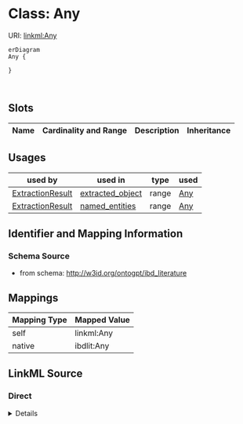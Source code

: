 

# Class: Any



URI: [linkml:Any](https://w3id.org/linkml/Any)



```mermaid
erDiagram
Any {

}



```



<!-- no inheritance hierarchy -->


## Slots

| Name | Cardinality and Range | Description | Inheritance |
| ---  | --- | --- | --- |





## Usages

| used by | used in | type | used |
| ---  | --- | --- | --- |
| [ExtractionResult](ExtractionResult.md) | [extracted_object](extracted_object.md) | range | [Any](Any.md) |
| [ExtractionResult](ExtractionResult.md) | [named_entities](named_entities.md) | range | [Any](Any.md) |






## Identifier and Mapping Information







### Schema Source


* from schema: http://w3id.org/ontogpt/ibd_literature





## Mappings

| Mapping Type | Mapped Value |
| ---  | ---  |
| self | linkml:Any |
| native | ibdlit:Any |





## LinkML Source

<!-- TODO: investigate https://stackoverflow.com/questions/37606292/how-to-create-tabbed-code-blocks-in-mkdocs-or-sphinx -->

### Direct

<details>
```yaml
name: Any
from_schema: http://w3id.org/ontogpt/ibd_literature
class_uri: linkml:Any

```
</details>

### Induced

<details>
```yaml
name: Any
from_schema: http://w3id.org/ontogpt/ibd_literature
class_uri: linkml:Any

```
</details>